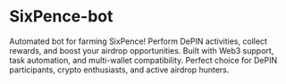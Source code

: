 # SixPence-bot
Automated bot for farming SixPence! Perform DePIN activities, collect rewards, and boost your airdrop opportunities. Built with Web3 support, task automation, and multi-wallet compatibility. Perfect choice for DePIN participants, crypto enthusiasts, and active airdrop hunters.  
